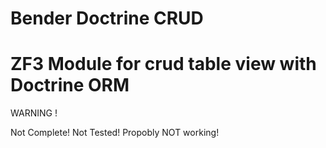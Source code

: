 Bender Doctrine CRUD
====================

ZF3 Module for crud table view with Doctrine ORM
====================

WARNING !

Not Complete!
Not Tested!
Propobly NOT working!